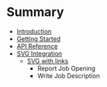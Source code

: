 # Summary

* [Introduction](README.md)
* [Getting Started](docs/getting-started.md)
* [API Reference](docs/api-reference.md)
* [SVG Integration](docs/svg-integration.md)
   * [SVG with links](docs/svg_with_links.md)
       * Report Job Opening
       * Write Job Description

